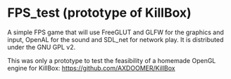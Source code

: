 # FPS_test (prototype of KillBox)

A simple FPS game that will use FreeGLUT and GLFW for the graphics and input, OpenAL for the sound and SDL_net for network play. 
It is distributed under the GNU GPL v2. 

This was only a prototype to test the feasibility of a homemade OpenGL engine for KillBox: https://github.com/AXDOOMER/KillBox
